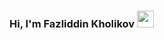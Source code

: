 ### Hi, I'm Fazliddin Kholikov <img src = "https://media.giphy.com/mediahvRJCLFzcasrR4ia7z/giphy.gif" width = "27px">

<!--
**fazliddin0506/fazliddin0506** is a ✨ _special_ ✨ repository because its `README.md` (this file) appears on your GitHub profile.

Here are some ideas to get you started:

- 🔭 I’m currently working on ...
- 🌱 I’m currently learning ...
- 👯 I’m looking to collaborate on ...
- 🤔 I’m looking for help with ...
- 💬 Ask me about ...
- 📫 How to reach me: ...
- 😄 Pronouns: ...
- ⚡ Fun fact: ...
-->
